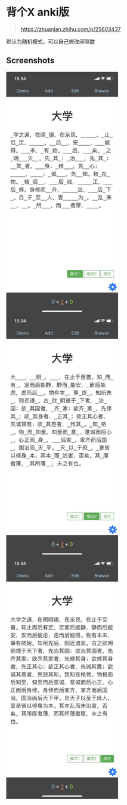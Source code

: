 # 背个X anki版 

> https://zhuanlan.zhihu.com/p/25603437

默认为随机模式，可以自己修改间隔数

## Screenshots
 <img src="./screenshots/1.jpg" width="300" style="float:left;" alt="模式一"/>
 <img src="./screenshots/2.jpg" width="300" style="float:left;" alt="模式二"/>
 <img src="./screenshots/3.jpg" width="300" style="float:left;" alt="模式全文"/>
